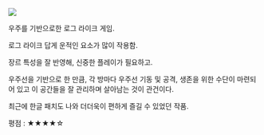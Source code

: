 ![](./0.png)

우주를 기반으로한 로그 라이크 게임.

로그 라이크 답게 운적인 요소가 많이 작용함.

장르 특성을 잘 반영해, 신중한 플레이가 필요하고.

우주선을 기반으로 한 만큼, 각 방마다 우주선 기동 및 공격, 생존을 위한 수단이 마련되어 있고 이 공간들을 잘 관리하며 살아남는 것이 관건이다.

최근에 한글 패치도 나와 더더욱이 편하게 즐길 수 있었던 작품.

평점 : ★★★★☆
